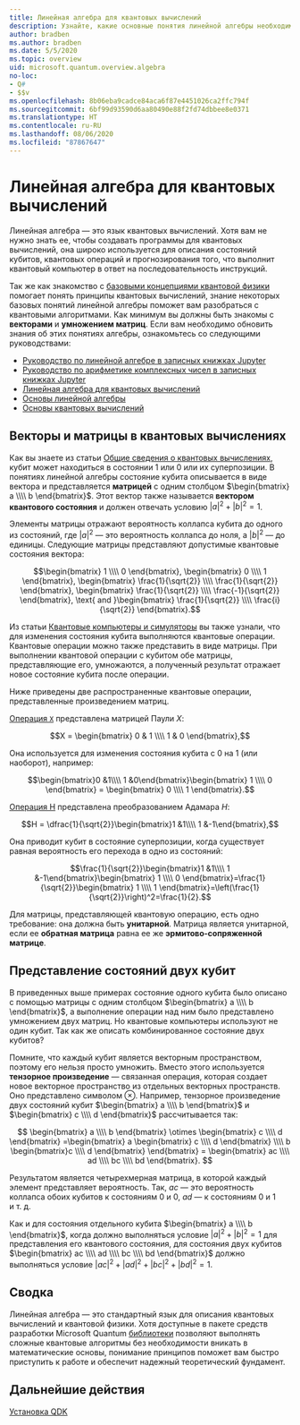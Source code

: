 ```yaml
---
title: Линейная алгебра для квантовых вычислений
description: Узнайте, какие основные понятия линейной алгебры необходимо усвоить для понимания квантовых вычислений.
author: bradben
ms.author: bradben
ms.date: 5/5/2020
ms.topic: overview
uid: microsoft.quantum.overview.algebra
no-loc:
- Q#
- $$v
ms.openlocfilehash: 8b06eba9cadce84aca6f87e4451026ca2ffc794f
ms.sourcegitcommit: 6bf99d93590d6aa80490e88f2fd74dbbee8e0371
ms.translationtype: HT
ms.contentlocale: ru-RU
ms.lasthandoff: 08/06/2020
ms.locfileid: "87867647"
---
```

# <a name="linear-algebra-for-quantum-computing"></a>Линейная алгебра для квантовых вычислений

Линейная алгебра — это язык квантовых вычислений. Хотя вам не нужно знать ее, чтобы создавать программы для квантовых вычислений, она широко используется для описания состояний кубитов, квантовых операций и прогнозирования того, что выполнит квантовый компьютер в ответ на последовательность инструкций.

Так же как знакомство с [базовыми концепциями квантовой физики](xref:microsoft.quantum.overview.understanding) помогает понять принципы квантовых вычислений, знание некоторых базовых понятий линейной алгебры поможет вам разобраться с квантовыми алгоритмами. Как минимум вы должны быть знакомы с **векторами** и **умножением матриц**. Если вам необходимо обновить знания об этих понятиях алгебры, ознакомьтесь со следующими руководствами:

- [Руководство по линейной алгебре в записных книжках Jupyter](https://github.com/microsoft/QuantumKatas/tree/master/tutorials/LinearAlgebra)
- [Руководство по арифметике комплексных чисел в записных книжках Jupyter](https://github.com/microsoft/QuantumKatas/tree/master/tutorials/ComplexArithmetic)
- [Линейная алгебра для квантовых вычислений](https://cds.cern.ch/record/1522001/files/978-1-4614-6336-8_BookBackMatter.pdf)
- [Основы линейной алгебры](https://www.math.ubc.ca/~carrell/NB.pdf)
- [Основы квантовых вычислений](https://www.codeproject.com/Articles/5155638/Quantum-Computation-Primer-Part-1#exploring-quantum-superposition)

## <a name="vectors-and-matrices-in-quantum-computing"></a>Векторы и матрицы в квантовых вычислениях

Как вы знаете из статьи [Общие сведения о квантовых вычислениях](xref:microsoft.quantum.overview.understanding), кубит может находиться в состоянии 1 или 0 или их суперпозиции. В понятиях линейной алгебры состояние кубита описывается в виде вектора и представляется **матрицей** с одним столбцом $\begin{bmatrix} a \\\\  b \end{bmatrix}$. Этот вектор также называется **вектором квантового состояния** и должен отвечать условию $|a|^2 + |b|^2 = 1$.  

Элементы матрицы отражают вероятность коллапса кубита до одного из состояний, где $|a|^2$ — это вероятность коллапса до ноля, а $|b|^2$ — до единицы. Следующие матрицы представляют допустимые квантовые состояния вектора:

$$\begin{bmatrix} 1 \\\\  0 \end{bmatrix}, \begin{bmatrix} 0 \\\\  1 \end{bmatrix}, \begin{bmatrix} \frac{1}{\sqrt{2}} \\\\  \frac{1}{\sqrt{2}} \end{bmatrix}, \begin{bmatrix} \frac{1}{\sqrt{2}} \\\\  \frac{-1}{\sqrt{2}} \end{bmatrix}, \text{ and }\begin{bmatrix} \frac{1}{\sqrt{2}} \\\\  \frac{i}{\sqrt{2}} \end{bmatrix}.$$

Из статьи [Квантовые компьютеры и симуляторы](xref:microsoft.quantum.overview.simulators) вы также узнали, что для изменения состояния кубита выполняются квантовые операции.  Квантовые операции можно также представить в виде матрицы. При выполнении квантовой операции с кубитом обе матрицы, представляющие его, умножаются, а полученный результат отражает новое состояние кубита после операции.  

Ниже приведены две распространенные квантовые операции, представленные произведением матриц.


[Операция `X`](xref:microsoft.quantum.intrinsic.x) представлена матрицей Паули $X$:

$$X = \begin{bmatrix} 0 & 1 \\\\ 1 & 0 \end{bmatrix},$$
    
Она используется для изменения состояния кубита с 0 на 1 (или наоборот), например:

$$\begin{bmatrix}0 &1\\\\ 1 &0\end{bmatrix}\begin{bmatrix} 1 \\\\  0 \end{bmatrix} = \begin{bmatrix} 0 \\\\  1 \end{bmatrix}.$$

[Операция H](xref:microsoft.quantum.intrinsic.h) представлена преобразованием Адамара $H$:

$$H = \dfrac{1}{\sqrt{2}}\begin{bmatrix}1 &1\\\\ 1 &-1\end{bmatrix},$$

 Она приводит кубит в состояние суперпозиции, когда существует равная вероятность его перехода в одно из состояний:

$$\frac{1}{\sqrt{2}}\begin{bmatrix}1 &1\\\\ 1 &-1\end{bmatrix}\begin{bmatrix} 1 \\\\  0 \end{bmatrix}=\frac{1}{\sqrt{2}}\begin{bmatrix} 1 \\\\  1 \end{bmatrix}=\left(\frac{1}{\sqrt{2}}\right)^2=\frac{1}{2}.$$

Для матрицы, представляющей квантовую операцию, есть одно требование: она должна быть **унитарной**. Матрица является унитарной, если ее **обратная матрица** равна ее же **эрмитово-сопряженной матрице**.

## <a name="representing-two-qubit-states"></a>Представление состояний двух кубит

В приведенных выше примерах состояние одного кубита было описано с помощью матрицы с одним столбцом $\begin{bmatrix} a \\\\  b \end{bmatrix}$, а выполнение операции над ним было представлено умножением двух матриц. Но квантовые компьютеры используют не один кубит. Так как же описать комбинированное состояние двух кубитов? 

Помните, что каждый кубит является векторным пространством, поэтому его нельзя просто умножить. Вместо этого используется **тензорное произведение** — связанная операция, которая создает новое векторное пространство из отдельных векторных пространств. Оно представлено символом $\otimes$. Например, тензорное произведение двух состояний кубит $\begin{bmatrix} a \\\\  b \end{bmatrix}$ и $\begin{bmatrix} c \\\\  d \end{bmatrix}$ рассчитывается так:

$$ \begin{bmatrix} a \\\\  b \end{bmatrix} \otimes \begin{bmatrix} c \\\\  d \end{bmatrix} =\begin{bmatrix} a \begin{bmatrix} c \\\\  d \end{bmatrix} \\\\ b \begin{bmatrix}c \\\\  d \end{bmatrix} \end{bmatrix} = \begin{bmatrix} ac \\\\  ad \\\\  bc \\\\  bd \end{bmatrix}. $$

Результатом является четырехмерная матрица, в которой каждый элемент представляет вероятность. Так, $ac$ — это вероятность коллапса обоих кубитов к состояниям 0 и 0, $ad$ — к состояниям 0 и 1 и т. д. 

Как и для состояния отдельного кубита $\begin{bmatrix} a \\\\  b \end{bmatrix}$, когда должно выполняться условие $|a|^2 + |b|^2 = 1$ для представления его квантового состояния, для состояния двух кубитов $\begin{bmatrix} ac \\\\  ad \\\\  bc \\\\  bd \end{bmatrix}$ должно выполняться условие $|ac|^2 + |ad|^2 + |bc|^2+ |bd|^2 = 1$.

## <a name="summary"></a>Сводка

Линейная алгебра — это стандартный язык для описания квантовых вычислений и квантовой физики. Хотя доступные в пакете средств разработки Microsoft Quantum [библиотеки](xref:microsoft.quantum.libraries) позволяют выполнять сложные квантовые алгоритмы без необходимости вникать в математические основы, понимание принципов поможет вам быстро приступить к работе и обеспечит надежный теоретический фундамент.

## <a name="next-steps"></a>Дальнейшие действия

[Установка QDK](xref:microsoft.quantum.install)
